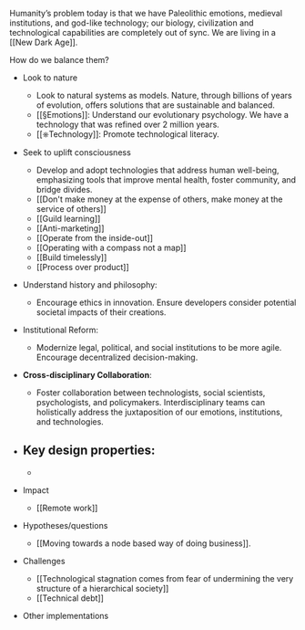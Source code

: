 Humanity’s problem today is that we have Paleolithic emotions, medieval institutions, and god-like technology; our biology, civilization and technological capabilities are completely out of sync. We are living in a [[New Dark Age]].

How do we balance them?

- Look to nature
	- Look to natural systems as models. Nature, through billions of years of evolution, offers solutions that are sustainable and balanced.
	- [[§Emotions]]: Understand our evolutionary psychology. We have a technology that was refined over 2 million years. 
	- [[⎈Technology]]: Promote technological literacy. 

- Seek to uplift consciousness
	- Develop and adopt technologies that address human well-being, emphasizing tools that improve mental health, foster community, and bridge divides.
	- [[Don't make money at the expense of others, make money at the service of others]]
	- [[Guild learning]]
	- [[Anti-marketing]]
	- [[Operate from the inside-out]]
	- [[Operating with a compass not a map]]
	- [[Build timelessly]]
	- [[Process over product]]

- Understand history and philosophy:
	- Encourage ethics in innovation. Ensure developers consider potential societal impacts of their creations.

- Institutional Reform:
	- Modernize legal, political, and social institutions to be more agile. Encourage decentralized decision-making. 

- **Cross-disciplinary Collaboration**:
    - Foster collaboration between technologists, social scientists, psychologists, and policymakers. Interdisciplinary teams can holistically address the juxtaposition of our emotions, institutions, and technologies.


- Key design properties:
	- 
	- 
- Impact
	- [[Remote work]]
- Hypotheses/questions
	- [[Moving towards a node based way of doing business]].
- Challenges
	- [[Technological stagnation comes from fear of undermining the very structure of a hierarchical society]]
	- [[Technical debt]]
- Other implementations